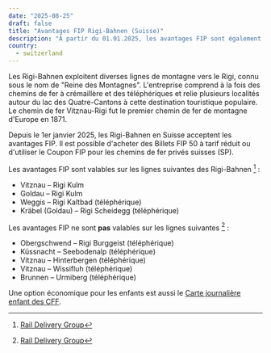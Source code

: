 ```yaml
---
date: "2025-08-25"
draft: false
title: "Avantages FIP Rigi-Bahnen (Suisse)"
description: "À partir du 01.01.2025, les avantages FIP sont également valables sur certaines lignes des Rigi-Bahnen en Suisse."
country:
  - switzerland
---
```


Les Rigi-Bahnen exploitent diverses lignes de montagne vers le Rigi, connu sous le nom de "Reine des Montagnes". L'entreprise comprend à la fois des chemins de fer à crémaillère et des téléphériques et relie plusieurs localités autour du lac des Quatre-Cantons à cette destination touristique populaire. Le chemin de fer Vitznau-Rigi fut le premier chemin de fer de montagne d'Europe en 1871.

Depuis le 1er janvier 2025, les Rigi-Bahnen en Suisse acceptent les avantages FIP. Il est possible d'acheter des Billets FIP 50 à tarif réduit ou d'utiliser le Coupon FIP pour les chemins de fer privés suisses (SP).

Les avantages FIP sont valables sur les lignes suivantes des Rigi-Bahnen [^1] :

- Vitznau – Rigi Kulm
- Goldau – Rigi Kulm
- Weggis – Rigi Kaltbad (téléphérique)
- Kräbel (Goldau) – Rigi Scheidegg (téléphérique)

Les avantages FIP ne sont **pas** valables sur les lignes suivantes [^1] :

- Obergschwend – Rigi Burggeist (téléphérique)
- Küssnacht – Seebodenalp (téléphérique)
- Vitznau – Hinterbergen (téléphérique)
- Vitznau – Wissifluh (téléphérique)
- Brunnen – Urmiberg (téléphérique)

Une option économique pour les enfants est aussi le [Carte journalière enfant des CFF](https://www.sbb.ch/fr/billets-offres/billets/cartes-journalieres/carte-journaliere-enfant.html).

[^1]: [Rail Delivery Group](https://www.raildeliverygroup.com/rst/europe-and-fip.html)
